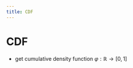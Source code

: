 ```yaml
---
title: CDF
---
```


# CDF
- get cumulative density function $\varphi : \mathbb{R} \rightarrow [0,1]$






















































